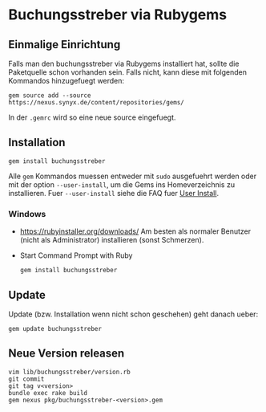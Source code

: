 # Buchungsstreber via Rubygems

## Einmalige Einrichtung

Falls man den buchungsstreber via Rubygems installiert hat, sollte die
Paketquelle schon vorhanden sein.
Falls nicht, kann diese mit folgenden Kommandos hinzugefuegt werden:

```shell script
gem source add --source https://nexus.synyx.de/content/repositories/gems/
```

In der `.gemrc` wird so eine neue source eingefuegt.

## Installation

```shell script
gem install buchungsstreber
```

Alle `gem` Kommandos muessen entweder mit `sudo` ausgefuehrt werden oder mit
der option `--user-install`, um die Gems ins Homeverzeichnis zu installieren.
Fuer `--user-install` siehe die FAQ fuer [User Install][userinstall].

  [userinstall]: https://guides.rubygems.org/faqs/#user-install

### Windows

* https://rubyinstaller.org/downloads/
  Am besten als normaler Benutzer (nicht als Administrator) installieren (sonst Schmerzen).

* Start Command Prompt with Ruby
  ```shell script
  gem install buchungsstreber
  ```

## Update

Update (bzw. Installation wenn nicht schon geschehen) geht danach ueber:

```shell script
gem update buchungsstreber
```

## Neue Version releasen

```shell script
vim lib/buchungsstreber/version.rb
git commit
git tag v<version>
bundle exec rake build
gem nexus pkg/buchungsstreber-<version>.gem
```

